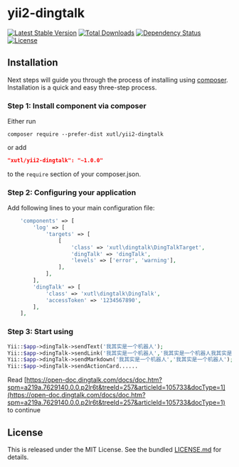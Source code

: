 # yii2-dingtalk

[![Latest Stable Version](https://poser.pugx.org/xutl/yii2-dingtalk/v/stable.png)](https://packagist.org/packages/xutl/yii2-dingtalk)
[![Total Downloads](https://poser.pugx.org/xutl/yii2-dingtalk/downloads.png)](https://packagist.org/packages/xutl/yii2-dingtalk)
[![Dependency Status](https://www.versioneye.com/php/xutl:yii2-dingtalk/dev-master/badge.png)](https://www.versioneye.com/php/xutl:yii2-dingtalk/dev-master)
[![License](https://poser.pugx.org/xutl/yii2-dingtalk/license.svg)](https://packagist.org/packages/xutl/yii2-dingtalk)


Installation
------------

Next steps will guide you through the process of installing using [composer](http://getcomposer.org/download/). Installation is a quick and easy three-step process.

### Step 1: Install component via composer

Either run

```
composer require --prefer-dist xutl/yii2-dingtalk
```

or add

```json
"xutl/yii2-dingtalk": "~1.0.0"
```

to the `require` section of your composer.json.

### Step 2: Configuring your application

Add following lines to your main configuration file:

```php
    'components' => [
        'log' => [
            'targets' => [
                [
                    'class' => 'xutl\dingtalk\DingTalkTarget',
                    'dingTalk' => 'dingTalk',
                    'levels' => ['error', 'warning'],
                ],
            ],
        ],
        'dingTalk' => [
            'class' => 'xutl\dingtalk\DingTalk',
            'accessToken' => '1234567890',
        ],
    ],
```

### Step 3: Start using

```php
Yii::$app->dingTalk->sendText('我其实是一个机器人');
Yii::$app->dingTalk->sendLink('我其实是一个机器人','我其实是一个机器人我其实是一个机器人我其实是一个机器人我其实是一个机器人！','','https://www.dingtalk.com/');
Yii::$app->dingTalk->sendMarkdown('我其实是一个机器人','我其实是一个机器人');
Yii::$app->dingTalk->sendActionCard......
```

Read [https://open-doc.dingtalk.com/docs/doc.htm?spm=a219a.7629140.0.0.p2lr6t&treeId=257&articleId=105733&docType=1](https://open-doc.dingtalk.com/docs/doc.htm?spm=a219a.7629140.0.0.p2lr6t&treeId=257&articleId=105733&docType=1) to continue

## License

This is released under the MIT License. See the bundled [LICENSE.md](LICENSE.md)
for details.

